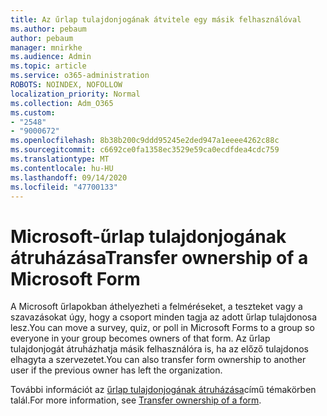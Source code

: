 ```yaml
---
title: Az űrlap tulajdonjogának átvitele egy másik felhasználóval
ms.author: pebaum
author: pebaum
manager: mnirkhe
ms.audience: Admin
ms.topic: article
ms.service: o365-administration
ROBOTS: NOINDEX, NOFOLLOW
localization_priority: Normal
ms.collection: Adm_O365
ms.custom:
- "2548"
- "9000672"
ms.openlocfilehash: 8b38b200c9ddd95245e2ded947a1eeee4262c88c
ms.sourcegitcommit: c6692ce0fa1358ec3529e59ca0ecdfdea4cdc759
ms.translationtype: MT
ms.contentlocale: hu-HU
ms.lasthandoff: 09/14/2020
ms.locfileid: "47700133"
---
```

# <a name="transfer-ownership-of-a-microsoft-form"></a><span data-ttu-id="b1cd6-102">Microsoft-űrlap tulajdonjogának átruházása</span><span class="sxs-lookup"><span data-stu-id="b1cd6-102">Transfer ownership of a Microsoft Form</span></span>

<span data-ttu-id="b1cd6-103">A Microsoft űrlapokban áthelyezheti a felméréseket, a teszteket vagy a szavazásokat úgy, hogy a csoport minden tagja az adott űrlap tulajdonosa lesz.</span><span class="sxs-lookup"><span data-stu-id="b1cd6-103">You can move a survey, quiz, or poll in Microsoft Forms to a group so everyone in your group becomes owners of that form.</span></span> <span data-ttu-id="b1cd6-104">Az űrlap tulajdonjogát átruházhatja másik felhasználóra is, ha az előző tulajdonos elhagyta a szervezetet.</span><span class="sxs-lookup"><span data-stu-id="b1cd6-104">You can also transfer form ownership to another user if the previous owner has left the organization.</span></span>

<span data-ttu-id="b1cd6-105">További információt az [űrlap tulajdonjogának átruházása](https://support.office.com/article/Transfer-ownership-of-a-form-921a6361-a4e5-44ea-bce9-c4ed63aa54b4)című témakörben talál.</span><span class="sxs-lookup"><span data-stu-id="b1cd6-105">For more information, see [Transfer ownership of a form](https://support.office.com/article/Transfer-ownership-of-a-form-921a6361-a4e5-44ea-bce9-c4ed63aa54b4).</span></span>